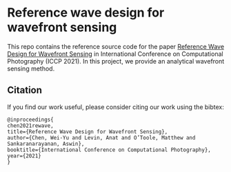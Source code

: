 # Reference wave design for wavefront sensing
This repo contains the reference source code for the paper [Reference Wave Design for Wavefront Sensing](http://imagesci.ece.cmu.edu/files/paper/2021/ReWave_ICCP21.pdf) in International Conference on Computational Photography (ICCP 2021). In this project, we provide an analytical
wavefront sensing method.

## Citation
If you find our work useful, please consider citing our work using the bibtex:
```
@inproceedings{
chen2021rewave,
title={Reference Wave Design for Wavefront Sensing},
author={Chen, Wei-Yu and Levin, Anat and O’Toole, Matthew and Sankaranarayanan, Aswin},
booktitle={International Conference on Computational Photography},
year={2021}
}
```
